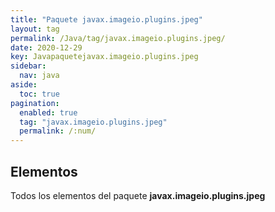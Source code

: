 ```yaml
---
title: "Paquete javax.imageio.plugins.jpeg"
layout: tag
permalink: /Java/tag/javax.imageio.plugins.jpeg/
date: 2020-12-29
key: Javapaquetejavax.imageio.plugins.jpeg
sidebar: 
  nav: java
aside: 
  toc: true
pagination: 
  enabled: true
  tag: "javax.imageio.plugins.jpeg"
  permalink: /:num/
---
```


<h2>Elementos</h2>
Todos los elementos del paquete <strong>javax.imageio.plugins.jpeg</strong>
